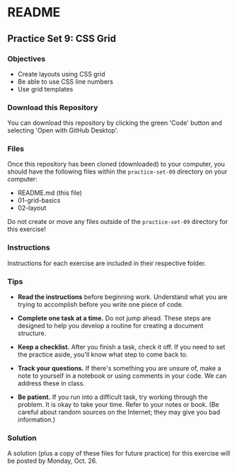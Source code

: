 # README

## Practice Set 9: CSS Grid

### Objectives

- Create layouts using CSS grid
- Be able to use CSS line numbers
- Use grid templates

### Download this Repository

You can download this repository by clicking the green 'Code' button and selecting 'Open with GitHub Desktop'.

### Files

Once this repository has been cloned (downloaded) to your computer, you should have the following files within the `practice-set-09` directory on your computer:

- README.md (this file)
- 01-grid-basics
- 02-layout

Do not create or move any files outside of the `practice-set-09` directory for this exercise!

### Instructions

Instructions for each exercise are included in their respective folder.


### Tips

- **Read the instructions** before beginning work. Understand what you are trying to accomplish before you write one piece of code.

- **Complete one task at a time.** Do not jump ahead. These steps are designed to help you develop a routine for creating a document structure.

- **Keep a checklist.** After you finish a task, check it off. If you need to set the practice aside, you'll know what step to come back to.

- **Track your questions.** If there's something you are unsure of, make a note to yourself in a notebook or using comments in your code. We can address these in class.

- **Be patient.** If you run into a difficult task, try working through the problem. It is okay to take your time. Refer to your notes or book. (Be careful about random sources on the Internet; they may give you bad information.)


### Solution

A solution (plus a copy of these files for future practice) for this exercise will be posted by Monday, Oct. 26.
